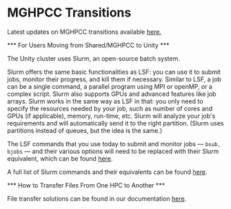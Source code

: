 # MGHPCC Transitions #
Latest updates on MGHPCC transitions available [here.](https://www.umass.edu/it/researchcomputing/mghpcc-transitions)

*** For Users Moving from Shared/MGHPCC to Unity ***

The Unity cluster uses Slurm, an open-source batch system.

Slurm offers the same basic functionalities as LSF: you can use it to submit jobs, monitor their progress, and kill them if necessary. Similar to LSF, a job can be a single command, a parallel program using MPI or openMP, or a complex script. Slurm also supports GPUs and advanced features like job arrays.  Slurm works in the same way as LSF in that: you only need to specify the resources needed by your job, such as number of cores and GPUs (if applicable), memory, run-time, etc. Slurm will analyze your job's requirements and will automatically send it to the right partition. (Slurm uses partitions instead of queues, but the idea is the same.)

The LSF commands that you use today to submit and monitor jobs — ``` bsub, bjobs ``` — and their various options will need to be replaced with their Slurm equivalent, which can be found [here](https://scicomp.ethz.ch/wiki/LSF_to_Slurm_quick_reference).

A full list of Slurm commands and their equivalents can be found [here](https://slurm.schedmd.com/rosetta.pdf).

*** How to Transfer Files From One HPC to Another ***

File transfer solutions can be found in our documentation [here](../managing-files/globus.md).
